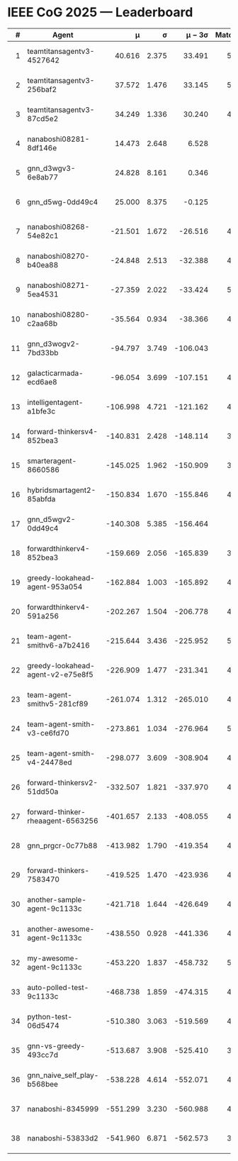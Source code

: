# IEEE CoG 2025 — Leaderboard

| # | Agent | μ | σ | μ − 3σ | Matches | Updated |
|---:|---|---:|---:|---:|---:|---|
| 1 | teamtitansagentv3-4527642 | 40.616 | 2.375 | 33.491 | 5136 | 2025-08-29 21:49 |
| 2 | teamtitansagentv3-256baf2 | 37.572 | 1.476 | 33.145 | 5016 | 2025-08-29 21:49 |
| 3 | teamtitansagentv3-87cd5e2 | 34.249 | 1.336 | 30.240 | 4600 | 2025-08-29 21:49 |
| 4 | nanaboshi08281-8df146e | 14.473 | 2.648 | 6.528 | 206 | 2025-08-29 21:49 |
| 5 | gnn_d3wgv3-6e8ab77 | 24.828 | 8.161 | 0.346 | 118 | 2025-08-29 21:49 |
| 6 | gnn_d5wg-0dd49c4 | 25.000 | 8.375 | -0.125 | 100 | 2025-08-29 21:49 |
| 7 | nanaboshi08268-54e82c1 | -21.501 | 1.672 | -26.516 | 4840 | 2025-08-29 21:49 |
| 8 | nanaboshi08270-b40ea88 | -24.848 | 2.513 | -32.388 | 4920 | 2025-08-29 21:49 |
| 9 | nanaboshi08271-5ea4531 | -27.359 | 2.022 | -33.424 | 5078 | 2025-08-29 21:49 |
| 10 | nanaboshi08280-c2aa68b | -35.564 | 0.934 | -38.366 | 4638 | 2025-08-29 21:49 |
| 11 | gnn_d3wogv2-7bd33bb | -94.797 | 3.749 | -106.043 | 224 | 2025-08-29 21:49 |
| 12 | galacticarmada-ecd6ae8 | -96.054 | 3.699 | -107.151 | 4860 | 2025-08-29 21:49 |
| 13 | intelligentagent-a1bfe3c | -106.998 | 4.721 | -121.162 | 4240 | 2025-08-29 21:49 |
| 14 | forward-thinkersv4-852bea3 | -140.831 | 2.428 | -148.114 | 3785 | 2025-08-29 21:49 |
| 15 | smarteragent-8660586 | -145.025 | 1.962 | -150.909 | 3954 | 2025-08-29 21:49 |
| 16 | hybridsmartagent2-85abfda | -150.834 | 1.670 | -155.846 | 4214 | 2025-08-29 21:49 |
| 17 | gnn_d5wgv2-0dd49c4 | -140.308 | 5.385 | -156.464 | 180 | 2025-08-29 21:49 |
| 18 | forwardthinkerv4-852bea3 | -159.669 | 2.056 | -165.839 | 3676 | 2025-08-29 21:49 |
| 19 | greedy-lookahead-agent-953a054 | -162.884 | 1.003 | -165.892 | 4412 | 2025-08-29 21:49 |
| 20 | forwardthinkerv4-591a256 | -202.267 | 1.504 | -206.778 | 4217 | 2025-08-29 21:49 |
| 21 | team-agent-smithv6-a7b2416 | -215.644 | 3.436 | -225.952 | 5040 | 2025-08-29 21:49 |
| 22 | greedy-lookahead-agent-v2-e75e8f5 | -226.909 | 1.477 | -231.341 | 4704 | 2025-08-29 21:49 |
| 23 | team-agent-smithv5-281cf89 | -261.074 | 1.312 | -265.010 | 4920 | 2025-08-29 21:49 |
| 24 | team-agent-smith-v3-ce6fd70 | -273.861 | 1.034 | -276.964 | 5458 | 2025-08-29 21:49 |
| 25 | team-agent-smith-v4-24478ed | -298.077 | 3.609 | -308.904 | 4518 | 2025-08-29 21:49 |
| 26 | forward-thinkersv2-51dd50a | -332.507 | 1.821 | -337.970 | 4658 | 2025-08-29 21:49 |
| 27 | forward-thinker-rheaagent-6563256 | -401.657 | 2.133 | -408.055 | 4118 | 2025-08-29 21:49 |
| 28 | gnn_prgcr-0c77b88 | -413.982 | 1.790 | -419.354 | 4710 | 2025-08-29 21:49 |
| 29 | forward-thinkers-7583470 | -419.525 | 1.470 | -423.936 | 4980 | 2025-08-29 21:49 |
| 30 | another-sample-agent-9c1133c | -421.718 | 1.644 | -426.649 | 4980 | 2025-08-29 21:49 |
| 31 | another-awesome-agent-9c1133c | -438.550 | 0.928 | -441.336 | 4480 | 2025-08-29 21:49 |
| 32 | my-awesome-agent-9c1133c | -453.220 | 1.837 | -458.732 | 5260 | 2025-08-29 21:49 |
| 33 | auto-polled-test-9c1133c | -468.738 | 1.859 | -474.315 | 4840 | 2025-08-29 21:49 |
| 34 | python-test-06d5474 | -510.380 | 3.063 | -519.569 | 4200 | 2025-08-29 21:49 |
| 35 | gnn-vs-greedy-493cc7d | -513.687 | 3.908 | -525.410 | 3740 | 2025-08-29 21:49 |
| 36 | gnn_naive_self_play-b568bee | -538.228 | 4.614 | -552.071 | 4160 | 2025-08-29 21:49 |
| 37 | nanaboshi-8345999 | -551.299 | 3.230 | -560.988 | 4090 | 2025-08-29 21:49 |
| 38 | nanaboshi-53833d2 | -541.960 | 6.871 | -562.573 | 3620 | 2025-08-29 21:49 |
